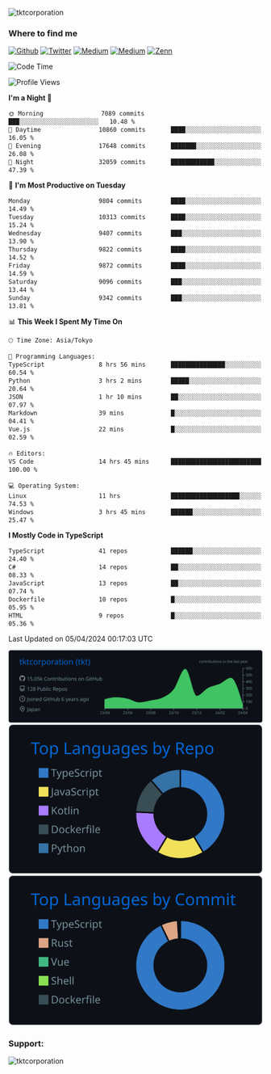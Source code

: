 <p align="left"> <img src="https://komarev.com/ghpvc/?username=tktcorporation&label=Profile%20views&color=0e75b6&style=flat" alt="tktcorporation" /> </p>

<h3>Where to find me</h3>
<p>
<a href="https://github.com/tktcorporation" target="_blank"><img alt="Github" src="https://img.shields.io/badge/GitHub-%2312100E.svg?&style=for-the-badge&logo=Github&logoColor=white" /></a>
<a href="https://twitter.com/tktcorporation" target="_blank"><img alt="Twitter" src="https://img.shields.io/badge/twitter-%231DA1F2.svg?&style=for-the-badge&logo=twitter&logoColor=white" /></a>
<a href="https://www.linkedin.com/in/tktcorporation" target="_blank"><img alt="Medium" src="https://img.shields.io/badge/linkdin-0a66c2.svg?&style=for-the-badge&logo=linkedin&logoColor=white" /></a>
<a href="https://qiita.com/tktcorporation" target="_blank"><img alt="Medium" src="https://img.shields.io/badge/qiita-55C500.svg?&style=for-the-badge&logo=qiita&logoColor=white" /></a>
<a href="https://zenn.dev/tktcorporation" target="_blank"><img alt="Zenn" src="https://img.shields.io/badge/Zenn-3EA8FF.svg?&style=for-the-badge&logo=Zenn&logoColor=white" /></a>
</p>
  
<!--START_SECTION:waka-->
![Code Time](http://img.shields.io/badge/Code%20Time-1%2C470%20hrs%2016%20mins-blue)

![Profile Views](http://img.shields.io/badge/Profile%20Views-0-blue)

**I'm a Night 🦉** 

```text
🌞 Morning                7089 commits        ███░░░░░░░░░░░░░░░░░░░░░░   10.48 % 
🌆 Daytime                10860 commits       ████░░░░░░░░░░░░░░░░░░░░░   16.05 % 
🌃 Evening                17648 commits       ███████░░░░░░░░░░░░░░░░░░   26.08 % 
🌙 Night                  32059 commits       ████████████░░░░░░░░░░░░░   47.39 % 
```
📅 **I'm Most Productive on Tuesday** 

```text
Monday                   9804 commits        ████░░░░░░░░░░░░░░░░░░░░░   14.49 % 
Tuesday                  10313 commits       ████░░░░░░░░░░░░░░░░░░░░░   15.24 % 
Wednesday                9407 commits        ███░░░░░░░░░░░░░░░░░░░░░░   13.90 % 
Thursday                 9822 commits        ████░░░░░░░░░░░░░░░░░░░░░   14.52 % 
Friday                   9872 commits        ████░░░░░░░░░░░░░░░░░░░░░   14.59 % 
Saturday                 9096 commits        ███░░░░░░░░░░░░░░░░░░░░░░   13.44 % 
Sunday                   9342 commits        ███░░░░░░░░░░░░░░░░░░░░░░   13.81 % 
```


📊 **This Week I Spent My Time On** 

```text
🕑︎ Time Zone: Asia/Tokyo

💬 Programming Languages: 
TypeScript               8 hrs 56 mins       ███████████████░░░░░░░░░░   60.54 % 
Python                   3 hrs 2 mins        █████░░░░░░░░░░░░░░░░░░░░   20.64 % 
JSON                     1 hr 10 mins        ██░░░░░░░░░░░░░░░░░░░░░░░   07.97 % 
Markdown                 39 mins             █░░░░░░░░░░░░░░░░░░░░░░░░   04.41 % 
Vue.js                   22 mins             █░░░░░░░░░░░░░░░░░░░░░░░░   02.59 % 

🔥 Editors: 
VS Code                  14 hrs 45 mins      █████████████████████████   100.00 % 

💻 Operating System: 
Linux                    11 hrs              ███████████████████░░░░░░   74.53 % 
Windows                  3 hrs 45 mins       ██████░░░░░░░░░░░░░░░░░░░   25.47 % 
```

**I Mostly Code in TypeScript** 

```text
TypeScript               41 repos            ██████░░░░░░░░░░░░░░░░░░░   24.40 % 
C#                       14 repos            ██░░░░░░░░░░░░░░░░░░░░░░░   08.33 % 
JavaScript               13 repos            ██░░░░░░░░░░░░░░░░░░░░░░░   07.74 % 
Dockerfile               10 repos            █░░░░░░░░░░░░░░░░░░░░░░░░   05.95 % 
HTML                     9 repos             █░░░░░░░░░░░░░░░░░░░░░░░░   05.36 % 
```




 Last Updated on 05/04/2024 00:17:03 UTC
<!--END_SECTION:waka-->

[![](https://raw.githubusercontent.com/tktcorporation/tktcorporation/master/profile-summary-card-output/github_dark/0-profile-details.svg)](https://github.com/vn7n24fzkq/github-profile-summary-cards)
[![](https://raw.githubusercontent.com/tktcorporation/tktcorporation/master/profile-summary-card-output/github_dark/1-repos-per-language.svg)](https://github.com/vn7n24fzkq/github-profile-summary-cards) [![](https://raw.githubusercontent.com/tktcorporation/tktcorporation/master/profile-summary-card-output/github_dark/2-most-commit-language.svg)](https://github.com/vn7n24fzkq/github-profile-summary-cards)

<h3 align="left">Support:</h3>
<p><a href="https://www.buymeacoffee.com/tktcorporation"> <img align="left" src="https://cdn.buymeacoffee.com/buttons/v2/default-yellow.png" height="50" width="210" alt="tktcorporation" /></a></p><br><br>
